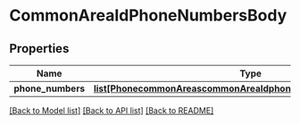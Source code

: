 # CommonAreaIdPhoneNumbersBody

## Properties
Name | Type | Description | Notes
------------ | ------------- | ------------- | -------------
**phone_numbers** | [**list[PhonecommonAreascommonAreaIdphoneNumbersPhoneNumbers]**](PhonecommonAreascommonAreaIdphoneNumbersPhoneNumbers.md) |  | 

[[Back to Model list]](../README.md#documentation-for-models) [[Back to API list]](../README.md#documentation-for-api-endpoints) [[Back to README]](../README.md)


